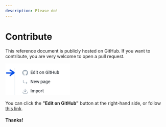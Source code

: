 ```yaml
---
description: Please do!
---
```


# Contribute

This reference document is publicly hosted on GitHub. If you want to contribute, you are very welcome to open a pull request.

![](.gitbook/assets/image%20%284%29.png)

You can click the **"Edit on GitHub"** button at the right-hand side, or follow [this link](https://github.com/Hugo0/fastaireference).

#### Thanks!


